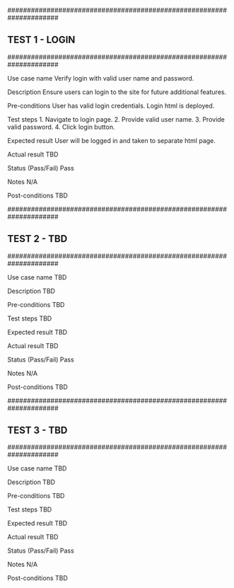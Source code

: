 #####################################################################
## TEST 1 - LOGIN ##
#####################################################################

Use case name
    Verify login with valid user name and password.

Description
    Ensure users can login to the site for future additional features.

Pre-conditions
    User has valid login credentials. Login html is deployed.

Test steps
    1. Navigate to login page.
    2. Provide valid user name.
    3. Provide valid password.
    4. Click login button.

Expected result
    User will be logged in and taken to separate html page.

Actual result
    TBD

Status (Pass/Fail)
    Pass

Notes
    N/A

Post-conditions
    TBD

#####################################################################
## TEST 2 - TBD ##
#####################################################################

Use case name
    TBD

Description
    TBD

Pre-conditions
    TBD

Test steps
    TBD

Expected result
    TBD

Actual result
    TBD

Status (Pass/Fail)
    Pass

Notes
    N/A

Post-conditions
    TBD

#####################################################################
## TEST 3 - TBD ##
#####################################################################

Use case name
    TBD

Description
    TBD

Pre-conditions
    TBD

Test steps
    TBD

Expected result
    TBD

Actual result
    TBD

Status (Pass/Fail)
    Pass

Notes
    N/A

Post-conditions
    TBD